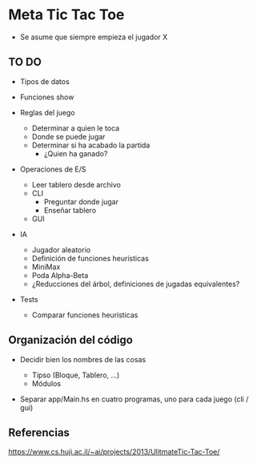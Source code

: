 Meta Tic Tac Toe
================
- Se asume que siempre empieza el jugador X

TO DO
-----

- Tipos de datos
- Funciones show
- Reglas del juego
  - Determinar a quien le toca
  - Donde se puede jugar
  - Determinar si ha acabado la partida
    - ¿Quien ha ganado?

- Operaciones de E/S
    - Leer tablero desde archivo
    - CLI
        - Preguntar donde jugar
        - Enseñar tablero
    - GUI

- IA
    - Jugador aleatorio
    - Definición de funciones heurísticas
    - MiniMax
    - Poda Alpha-Beta
    - ¿Reducciones del árbol, definiciones de jugadas equivalentes?

- Tests
    - Comparar funciones heurísticas

Organización del código
-----------------------
- Decidir bien los nombres de las cosas
    - Tipso (Bloque, Tablero, ...)
    - Módulos

- Separar app/Main.hs en cuatro programas, uno para cada juego (cli / gui)


Referencias
-----------
https://www.cs.huji.ac.il/~ai/projects/2013/UlitmateTic-Tac-Toe/
